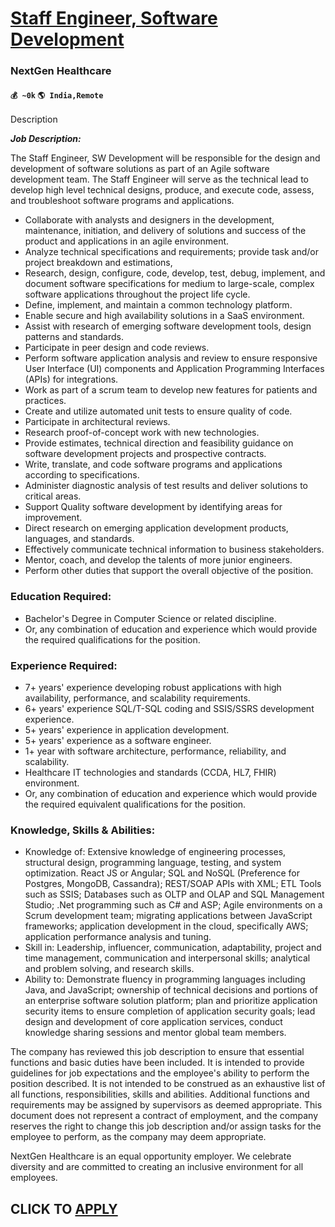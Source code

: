 # [Staff Engineer, Software Development](https://www.remotewlb.com/apply/staff-engineer-software-development)  
### NextGen Healthcare  
#### `💰 ~0k` `🌎 India,Remote`  

Description

_**Job Description:**_

The Staff Engineer, SW Development will be responsible for the design and development of software solutions as part of an Agile software development team. The Staff Engineer will serve as the technical lead to develop high level technical designs, produce, and execute code, assess, and troubleshoot software programs and applications.

  * Collaborate with analysts and designers in the development, maintenance, initiation, and delivery of solutions and success of the product and applications in an agile environment.
  * Analyze technical specifications and requirements; provide task and/or project breakdown and estimations,
  * Research, design, configure, code, develop, test, debug, implement, and document software specifications for medium to large-scale, complex software applications throughout the project life cycle.
  * Define, implement, and maintain a common technology platform.
  * Enable secure and high availability solutions in a SaaS environment.
  * Assist with research of emerging software development tools, design patterns and standards.
  * Participate in peer design and code reviews.
  * Perform software application analysis and review to ensure responsive User Interface (UI) components and Application Programming Interfaces (APIs) for integrations.
  * Work as part of a scrum team to develop new features for patients and practices.
  * Create and utilize automated unit tests to ensure quality of code.
  * Participate in architectural reviews.
  * Research proof-of-concept work with new technologies.
  * Provide estimates, technical direction and feasibility guidance on software development projects and prospective contracts.
  * Write, translate, and code software programs and applications according to specifications.
  * Administer diagnostic analysis of test results and deliver solutions to critical areas.
  * Support Quality software development by identifying areas for improvement.
  * Direct research on emerging application development products, languages, and standards.
  * Effectively communicate technical information to business stakeholders.
  * Mentor, coach, and develop the talents of more junior engineers.
  * Perform other duties that support the overall objective of the position.  

### Education Required:

  * Bachelor's Degree in Computer Science or related discipline.
  * Or, any combination of education and experience which would provide the required qualifications for the position.  

### Experience Required:

  * 7+ years' experience developing robust applications with high availability, performance, and scalability requirements.
  * 6+ years' experience SQL/T-SQL coding and SSIS/SSRS development experience.
  * 5+ years' experience in application development.
  * 5+ years' experience as a software engineer.
  * 1+ year with software architecture, performance, reliability, and scalability.
  * Healthcare IT technologies and standards (CCDA, HL7, FHIR) environment.
  * Or, any combination of education and experience which would provide the required equivalent qualifications for the position.

### Knowledge, Skills & Abilities:

  * Knowledge of: Extensive knowledge of engineering processes, structural design, programming language, testing, and system optimization. React JS or Angular; SQL and NoSQL (Preference for Postgres, MongoDB, Cassandra); REST/SOAP APIs with XML; ETL Tools such as SSIS; Databases such as OLTP and OLAP and SQL Management Studio; .Net programming such as C# and ASP; Agile environments on a Scrum development team; migrating applications between JavaScript frameworks; application development in the cloud, specifically AWS; application performance analysis and tuning.
  * Skill in: Leadership, influencer, communication, adaptability, project and time management, communication and interpersonal skills; analytical and problem solving, and research skills.
  * Ability to: Demonstrate fluency in programming languages including Java, and JavaScript; ownership of technical decisions and portions of an enterprise software solution platform; plan and prioritize application security items to ensure completion of application security goals; lead design and development of core application services, conduct knowledge sharing sessions and mentor global team members.  

The company has reviewed this job description to ensure that essential functions and basic duties have been included. It is intended to provide guidelines for job expectations and the employee's ability to perform the position described. It is not intended to be construed as an exhaustive list of all functions, responsibilities, skills and abilities. Additional functions and requirements may be assigned by supervisors as deemed appropriate. This document does not represent a contract of employment, and the company reserves the right to change this job description and/or assign tasks for the employee to perform, as the company may deem appropriate.

NextGen Healthcare is an equal opportunity employer. We celebrate diversity and are committed to creating an inclusive environment for all employees.

  
## CLICK TO [APPLY](https://www.remotewlb.com/apply/staff-engineer-software-development)

